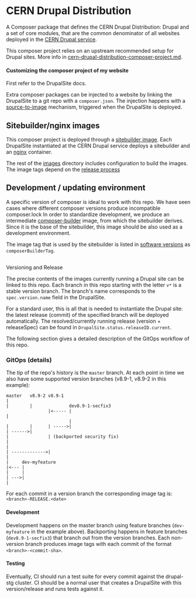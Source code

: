 # CERN Drupal Distribution

A Composer package that defines the CERN Drupal Distribution: Drupal and a set of core modules,
that are the common denominator of all websites deployed in the [CERN Drupal service](https://drupal.cern.ch).

This composer project relies on an upstream recommended setup for Drupal sites.
More info in [cern-drupal-distribution-composer-project.md](cern-drupal-distribution-composer-project.md).

#### Customizing the composer project of my website

First refer to the DrupalSite docs.

Extra composer packages can be injected to a website by linking the DrupalSite to a git repo with a `composer.json`.
The injection happens with a [source-to-image](images/s2i) mechanism, triggered when the DrupalSite is deployed.

## Sitebuilder/nginx images

This composer project is deployed through a [sitebuilder image](images/Dockerfile-sitebuilder).
Each DrupalSite instantiated at the CERN Drupal service deploys a sitebuilder and an [nginx](images/nginx/Dockerfile) container.

The rest of the [images](images) directory includes configuration to build the images.
The image tags depend on the [release process](#release)

## Development / updating environment

A specific version of composer is ideal to work with this repo. We have seen cases where different composer versions produce incompatible composer.lock
In order to standardize development, we produce an intermediate [composer-builder](images/Dockerfile-composerbuilder) image, from which the sitebuilder derives.
Since it is the base of the sitebuilder, this image should be also used as a development environment.

The image tag that is used by the sitebuilder is listed in [software versions](images/softwareVersions) as `composerBuilderTag`.

## <h2 id="release"></h2> Versioning and Release

The precise contents of the images currently running a Drupal site can be linked to this repo.
Each branch in this repo starting with the letter `v*` is a stable version branch.
The branch's name corresponds to the `spec.version.name` field in the DrupalSite.

For a standard user, this is all that is needed to instantiate the Drupal site: the latest release (commit)
of the specified branch will be deployed automatically.
The resolved/currently running release (version + releaseSpec) can be found in `DrupalSite.status.releaseID.current`.

The following section gives a detailed description of the GitOps workflow of this repo.

### GitOps (details)

The tip of the repo's history is the `master` branch.
At each point in time we also have some supported version branches (v8.9-1, v8.9-2 in this example):

```
master   v8.9-2 v8.9-1
|
|        |              dev8.9-1-secfix3
                |<----- |
|
                        |
|        |      | ----->|
| ------>|
|               | (backported security fix)
|
|
| ------------->|
|
|     dev-myfeature
|<--- |
|     |
| --->|
|
```

For each commit in a version branch the corresponding image tag is: `<branch>-RELEASE.<date>`

#### Development

Development happens on the master branch using feature branches (`dev-myfeature` in the example above).
Backporting happens in feature branches (`dev8.9-1-secfix3`) that branch out from the version branches.
Each non-version branch produces image tags with each commit of the format `<branch>-<commit-sha>`.

#### Testing

Eventually, CI should run a test suite for every commit against the drupal-stg cluster.
CI should be a normal user that creates a DrupalSite with this version/release and runs tests against it.


